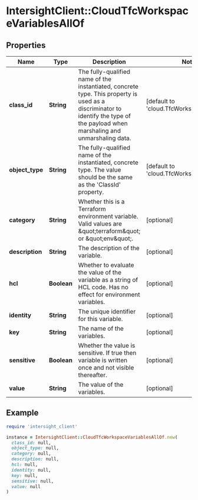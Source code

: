 # IntersightClient::CloudTfcWorkspaceVariablesAllOf

## Properties

| Name | Type | Description | Notes |
| ---- | ---- | ----------- | ----- |
| **class_id** | **String** | The fully-qualified name of the instantiated, concrete type. This property is used as a discriminator to identify the type of the payload when marshaling and unmarshaling data. | [default to &#39;cloud.TfcWorkspaceVariables&#39;] |
| **object_type** | **String** | The fully-qualified name of the instantiated, concrete type. The value should be the same as the &#39;ClassId&#39; property. | [default to &#39;cloud.TfcWorkspaceVariables&#39;] |
| **category** | **String** | Whether this is a Terraform environment variable. Valid values are \&quot;terraform\&quot; or \&quot;env\&quot;. | [optional] |
| **description** | **String** | The description of the variable. | [optional] |
| **hcl** | **Boolean** | Whether to evaluate the value of the variable as a string of HCL code. Has no effect for environment variables. | [optional] |
| **identity** | **String** | The unique identifier for this variable. | [optional] |
| **key** | **String** | The name of the variables. | [optional] |
| **sensitive** | **Boolean** | Whether the value is sensitive. If true then variable is written once and not visible thereafter. | [optional] |
| **value** | **String** | The value of the variables. | [optional] |

## Example

```ruby
require 'intersight_client'

instance = IntersightClient::CloudTfcWorkspaceVariablesAllOf.new(
  class_id: null,
  object_type: null,
  category: null,
  description: null,
  hcl: null,
  identity: null,
  key: null,
  sensitive: null,
  value: null
)
```

